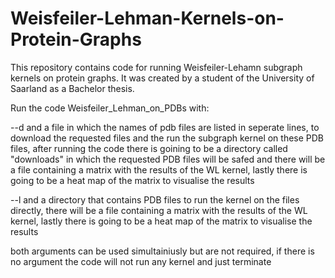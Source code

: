 # Weisfeiler-Lehman-Kernels-on-Protein-Graphs
This repository contains code for running Weisfeiler-Lehamn subgraph kernels on protein graphs. It was created by a student of the University of Saarland as a Bachelor thesis.

Run the code Weisfeiler_Lehman_on_PDBs with:

  --d and a file in which the names of pdb files are listed in seperate lines,
      to download the requested files and the run the subgraph kernel on these PDB files, after running the code there is goining to be a directory called       "downloads" in which the requested PDB files will be safed and there will be a file containing a matrix with the results of the WL kernel, lastly           there is going to be a heat map of the matrix to visualise the results
  
  --l and a directory that contains PDB files to run the kernel on the files directly,
      there will be a file containing a matrix with the results of the WL kernel, lastly there is going to be a heat map of the matrix to visualise the           results

both arguments can be used simultainiusly but are not required, if there is no argument the code will not run any kernel and just terminate
